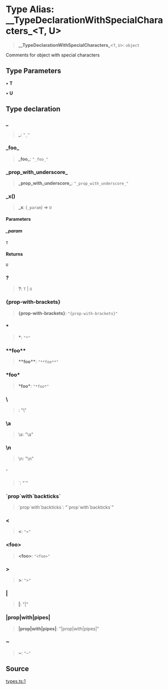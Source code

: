 # Type Alias: \_\_TypeDeclarationWithSpecialCharacters\_\<T, U\>

> **\_\_TypeDeclarationWithSpecialCharacters\_**\<`T`, `U`\>: `object`

Comments for object with special characters

## Type Parameters

• **T**

• **U**

## Type declaration

### \_

> **\_**: `"_"`

### \_foo\_

> **\_foo\_**: `"_foo_"`

### \_prop\_with\_underscore\_

> **\_prop\_with\_underscore\_**: `"_prop_with_underscore_"`

### \_x()

> **\_x**: (`_param`) => `U`

#### Parameters

##### \_param

`T`

#### Returns

`U`

### ?

> **?**: `T` \| `U`

### \{prop-with-brackets\}

> **\{prop-with-brackets\}**: `"{prop-with-brackets}"`

### \*

> **\***: `"*"`

### \*\*foo\*\*

> **\*\*foo\*\***: `"**foo**"`

### \*foo\*

> **\*foo\***: `"*foo*"`

### \

> \: "\\"

### \a

> \a: "\\a"

### \n

> \n: "\\n"

### \`

> \`: "\`"

### \`prop\`with\`backticks\`

> \`prop\`with\`backticks\`: "\`prop\`with\`backticks\`"

### \<

> **\<**: `"<"`

### \<foo\>

> **\<foo\>**: `"<foo>"`

### \>

> **\>**: `">"`

### \|

> **\|**: "\|"

### \|prop\|with\|pipes\|

> **\|prop\|with\|pipes\|**: "\|prop\|with\|pipes\|"

### ~

> **~**: `"~"`

## Source

[types.ts:1](http://source-url)
